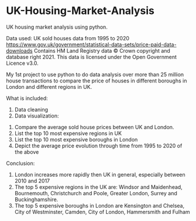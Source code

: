 # UK-Housing-Market-Analysis
UK housing market analysis using python. 

Data used: UK sold houses data from 1995 to 2020
https://www.gov.uk/government/statistical-data-sets/price-paid-data-downloads
Contains HM Land Registry data © Crown copyright and database right 2021. This data is licensed under the Open Government Licence v3.0.

My 1st project to use python to do data analysis over more than 25 million house transactions to compare the price of houses in different boroughs in London and different regions in UK. 

What is included:
1. Data cleaning
2. Data visualization: 
1) Compare the average sold house prices between UK and London.
2) List the top 10 most expensive regions in UK
3) List the top 10 most expensive boroughs in London
4) Depict the average price evolution through time from 1995 to 2020 of the above 

Conclusion: 
1. London increases more rapidly then UK in general, especially between 2010 and 2017
2. The top 5 expensive regions in the UK are: Windsor and Maidenhead, Bournemouth, Christchurch and Poole, Greater London, Surrey and Buckinghamshire. 
3. The top 5 expensive boroughs in London are Kensington and Chelsea, City of Westminster, Camden, City of London, Hammersmith and Fulham
